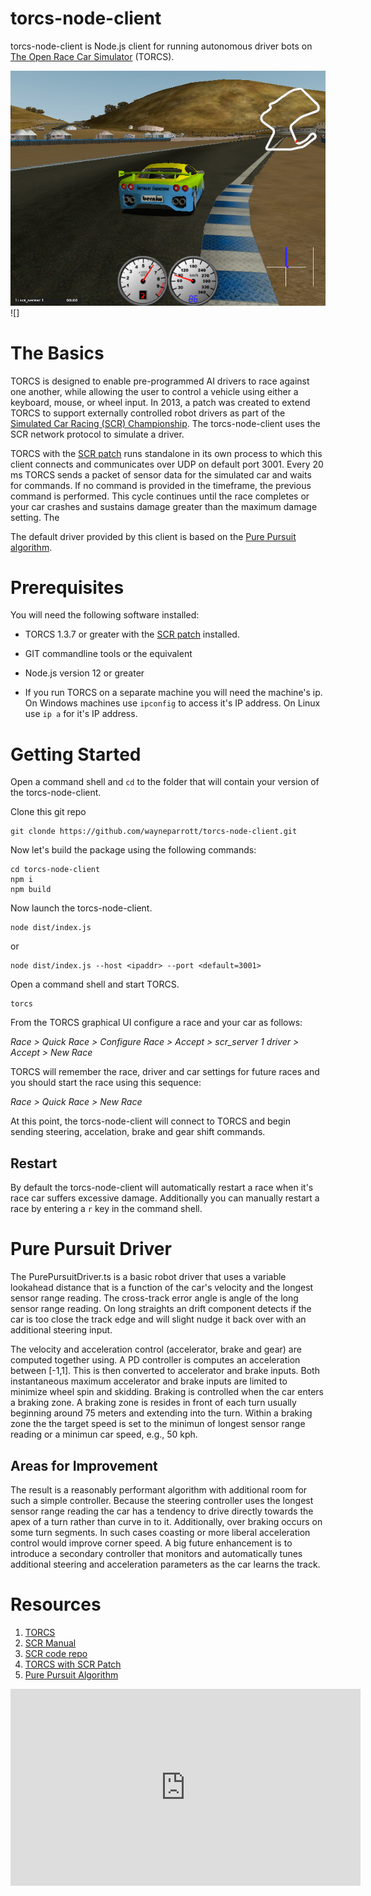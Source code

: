 # torcs-node-client
torcs-node-client is Node.js client for running autonomous driver bots on [The Open Race Car Simulator](http://torcs.sourceforge.net/index.php) (TORCS).

![](screenshot.png)
![]

# The Basics
TORCS is designed to enable pre-programmed AI drivers to race against one another, while allowing the user to control a vehicle using either a keyboard, mouse, or wheel input. In 2013, a patch was created to extend TORCS to support externally controlled robot drivers as part of the [Simulated Car Racing (SCR) Championship](https://arxiv.org/pdf/1304.1672.pdf). The torcs-node-client uses the SCR network protocol to simulate a driver. 

TORCS with the [SCR patch](https://github.com/fmirus/torcs-1.3.7) runs standalone in its own process to which this client connects and communicates over UDP on default port 3001. Every 20 ms TORCS sends a packet of sensor data for the simulated car and waits for commands. If no command is provided in the timeframe, the previous command is performed. This cycle continues until the race completes or your car crashes and sustains damage greater than the maximum damage setting. The

The default driver provided by this client is based on the [Pure Pursuit algorithm](https://www.ri.cmu.edu/pub_files/pub3/coulter_r_craig_1992_1/coulter_r_craig_1992_1.pdf).

# Prerequisites
You will need the following software installed:

* TORCS 1.3.7 or greater with the [SCR patch](https://github.com/fmirus/torcs-1.3.7) installed.

* GIT commandline tools or the equivalent

* Node.js version 12 or greater

* If you run TORCS on a separate machine you will need the machine's ip. On Windows machines use `ipconfig` to access it's IP address. On Linux use `ip a` for it's IP address.


# Getting Started
Open a command shell and `cd` to the folder that will contain your version of the torcs-node-client.

Clone this git repo
```
git clonde https://github.com/wayneparrott/torcs-node-client.git
```

Now let's build the package using the following commands:
```
cd torcs-node-client
npm i
npm build
```

Now launch the torcs-node-client.
```
node dist/index.js
```
or 
```
node dist/index.js --host <ipaddr> --port <default=3001>
```

Open a command shell and start TORCS.
```
torcs
```
From the TORCS graphical UI configure a race and your car as follows:

*Race > Quick Race > Configure Race > Accept > scr_server 1 driver > Accept > New Race*

TORCS will remember the race, driver and car settings for future races and you should start the race using this sequence:

*Race > Quick Race > New Race*

At this point, the torcs-node-client will connect to TORCS and begin sending steering, accelation, brake and gear shift commands. 

## Restart
By default the torcs-node-client will automatically restart a race when it's race car suffers excessive damage. Additionally you can manually restart a race by entering a `r` key in the command shell. 

# Pure Pursuit Driver
The PurePursuitDriver.ts is a basic robot driver that uses a variable lookahead distance that is a function of the car's velocity and the longest sensor range reading. The cross-track error angle is angle of the long sensor range reading. On long straights an drift component detects if the car is too close the track edge and will slight nudge it back over with an additional steering input.

The velocity and acceleration control (accelerator, brake and gear) are computed together using. A PD controller is computes an acceleration between [-1,1]. This is then converted to accelerator and brake inputs. Both instantaneous maximum accelerator and brake inputs are limited to minimize wheel spin and skidding. Braking is controlled when the car enters a braking zone. A braking zone is resides in front of each turn usually beginning around 75 meters and extending into the turn. Within a braking zone the the target speed is set to the minimun of longest sensor range reading or a minimun car speed, e.g., 50 kph. 

## Areas for Improvement
The result is a reasonably performant algorithm with additional room for such a simple controller. Because the steering controller uses the longest sensor range reading the car has a tendency to drive directly towards the apex of a turn rather than curve in to it. Additionally, over braking occurs on some turn segments. In such cases coasting or more liberal acceleration control would improve corner speed. A big future enhancement is to introduce a secondary controller that monitors and automatically tunes additional steering and acceleration parameters as the car learns the track. 


# Resources
1. [TORCS](http://torcs.sourceforge.net/index.php)
2. [SCR Manual](https://arxiv.org/pdf/1304.1672.pdf)
3. [SCR code repo](https://sourceforge.net/projects/cig/files/SCR%20Championship/)
4. [TORCS with SCR Patch](https://github.com/fmirus/torcs-1.3.7)
5. [Pure Pursuit Algorithm](https://www.ri.cmu.edu/pub_files/pub3/coulter_r_craig_1992_1/coulter_r_craig_1992_1.pdf)



<iframe width="560" height="315" src="https://www.youtube.com/embed/il-f4rk9Cic" frameborder="0" allow="accelerometer; autoplay; clipboard-write; encrypted-media; gyroscope; picture-in-picture" allowfullscreen></iframe>



